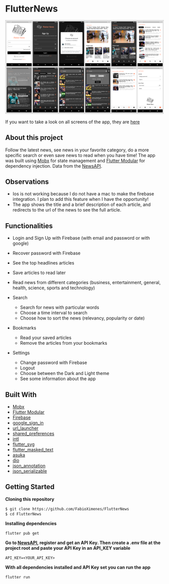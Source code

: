 # FlutterNews

![Preview-Screens](https://github.com/FabioXimenes/FlutterNews/blob/master/screenshots.png)

If you want to take a look on all screens of the app, they are [here](https://drive.google.com/drive/folders/1UCxfFbTSY_T_mFE2g1D9iFBh7_jmZrDu?usp=sharing)

## About this project

Follow the latest news, see news in your favorite category, do a more specific search or even save news to read when you have time! The app was built using [Mobx](https://github.com/mobxjs/mobx.dart) for state management and [Flutter Modular](https://github.com/Flutterando/modular) for dependency injection. Data from the [NewsAPI](https://newsapi.org/).

## Observations

- Ios is not working because I do not have a mac to make the firebase integration. I plan to add this feature when I have the opportunity!
- The app shows the title and a brief description of each article, and redirects to the url of the news to see the full article.

## Functionalities

- Login and Sign Up with Firebase (with email and password or with google)

- Recover password with Firebase

- See the top headlines articles

- Save articles to read later

- Read news from different categories (business, entertainment, general, health, science, sports and technology)

- Search
  - Search for news with particular words
  - Choose a time interval to search
  - Choose how to sort the news (relevancy, popularity or date)

- Bookmarks
  - Read your saved articles
  - Remove the articles from your bookmarks

- Settings
  - Change password with Firebase
  - Logout
  - Choose between the Dark and Light theme
  - See some information about the app 

## Built With

- [Mobx](https://pub.dev/packages/flutter_mobx)
- [Flutter Modular](https://pub.dev/packages/flutter_modular)
- [Firebase](https://firebase.google.com/?hl=pt-br)
- [google_sign_in](https://pub.dev/packages/google_sign_in)
- [url_launcher](https://pub.dev/packages/url_launcher)
- [shared_preferences](https://pub.dev/packages/shared_preferences)
- [intl](https://pub.dev/packages/intl)
- [flutter_svg](https://pub.dev/packages/flutter_svg)
- [flutter_masked_text](https://pub.dev/packages/flutter_masked_text)
- [asuka](https://pub.dev/packages/asuka)
- [dio](https://pub.dev/packages/dio)
- [json_annotation](https://pub.dev/packages/json_annotation)
- [json_serializable](https://pub.dev/packages/json_serializable)


## Getting Started

**Cloning this repository**
```
$ git clone https://github.com/FabioXimenes/FlutterNews
$ cd FlutterNews
```
**Installing dependencies**
```
flutter pub get
```

**Go to [NewsAPI](https://newsapi.org/register), register and get an API Key. Then create a .env file at the project root and paste your API Key in an API_KEY variable**
```
API_KEY=<YOUR_API_KEY>
```

**With all dependencies installed and API Key set you can run the app**
```
flutter run
```
